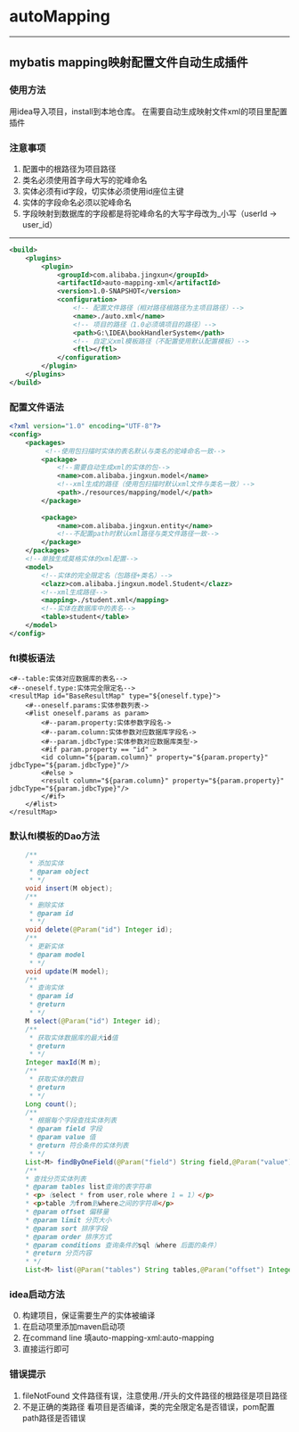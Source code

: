 # autoMapping
--- 
## mybatis mapping映射配置文件自动生成插件

### 使用方法
用idea导入项目，install到本地仓库。
在需要自动生成映射文件xml的项目里配置插件<br/>
### 注意事项
1. 配置中的根路径为项目路径
2. 类名必须使用首字母大写的驼峰命名
3. 实体必须有id字段，切实体必须使用id座位主键
4. 实体的字段命名必须以驼峰命名
5. 字段映射到数据库的字段都是将驼峰命名的大写字母改为_小写（userId -> user_id）
---


``` xml
<build>
    <plugins>
        <plugin>
            <groupId>com.alibaba.jingxun</groupId>
            <artifactId>auto-mapping-xml</artifactId>
            <version>1.0-SNAPSHOT</version>
            <configuration>
                <!-- 配置文件路径（相对路径根路径为主项目路径）-->
                <name>./auto.xml</name>
                <!-- 项目的路径（1.0必须填项目的路径）-->
                <path>G:\IDEA\bookHandlerSystem</path>
                <!-- 自定义xml模板路径（不配置使用默认配置模板）-->
                <ftl></ftl>
            </configuration>
        </plugin>
    </plugins>
</build>
```
### 配置文件语法
```xml
<?xml version="1.0" encoding="UTF-8"?>
<config>
    <packages>
         <!--使用包扫描时实体的表名默认与类名的驼峰命名一致-->
        <package>
            <!--需要自动生成xml的实体的包-->
            <name>com.alibaba.jingxun.model</name>
            <!--xml生成的路径（使用包扫描时默认xml文件与类名一致）-->
            <path>./resources/mapping/model/</path>
        </package>
       
        <package>
            <name>com.alibaba.jingxun.entity</name>
            <!--不配置path时默认xml路径与类文件路径一致-->
        </package>
    </packages>
    <!--单独生成莫格实体的xml配置-->
    <model>
        <!--实体的完全限定名（包路径+类名）-->
        <clazz>com.alibaba.jingxun.model.Student</clazz>
        <!--xml生成路径-->
        <mapping>./student.xml</mapping>
        <!--实体在数据库中的表名-->
        <table>student</table>
    </model>
</config>

```

### ftl模板语法

``` ftl
<#--table:实体对应数据库的表名-->
<#--oneself.type:实体完全限定名-->
<resultMap id="BaseResultMap" type="${oneself.type}">
    <#--oneself.params:实体参数列表->
    <#list oneself.params as param>
        <#--param.property:实体参数字段名->
        <#--param.column:实体参数对应数据库字段名->
        <#--param.jdbcType:实体参数对应数据库类型->
        <#if param.property == "id" >
        <id column="${param.column}" property="${param.property}" jdbcType="${param.jdbcType}"/>
        <#else >
        <result column="${param.column}" property="${param.property}" jdbcType="${param.jdbcType}"/>
        </#if>
    </#list>
</resultMap>

```
### 默认ftl模板的Dao方法
```java
    /**
     * 添加实体
     * @param object
     * */
    void insert(M object);
    /**
     * 删除实体
     * @param id
     * */
    void delete(@Param("id") Integer id);
    /**
     * 更新实体
     * @param model
     * */
    void update(M model);
    /**
     * 查询实体
     * @param id
     * @return
     * */
    M select(@Param("id") Integer id);
    /**
     * 获取实体数据库的最大id值
     * @return
     * */
    Integer maxId(M m);
    /**
     * 获取实体的数目
     * @return
     * */
    Long count();
    /**
     * 根据每个字段查找实体列表
     * @param field 字段
     * @param value 值
     * @return 符合条件的实体列表
     * */
    List<M> findByOneField(@Param("field") String field,@Param("value") String value);
    /**
    * 查找分页实体列表
    * @param tables list查询的表字符串
    * <p>（select * from user,role where 1 = 1）</p>
    * <p>table 为from到where之间的字符串</p>
    * @param offset 偏移量
    * @param limit 分页大小
    * @param sort 排序字段
    * @param order 排序方式
    * @param conditions 查询条件的sql（where 后面的条件）
    * @return 分页内容
    * */
    List<M> list(@Param("tables") String tables,@Param("offset") Integer offset, @Param("limit") Integer limit, @Param("order") String order, @Param("sort") String sort, @Param("conditions") String conditions);

```
### idea启动方法
0. 构建项目，保证需要生产的实体被编译
1. 在启动项里添加maven启动项
2. 在command line 填auto-mapping-xml:auto-mapping
3. 直接运行即可


### 错误提示
1. fileNotFound 文件路径有误，注意使用./开头的文件路径的根路径是项目路径
2. 不是正确的类路径 看项目是否编译，类的完全限定名是否错误，pom配置path路径是否错误